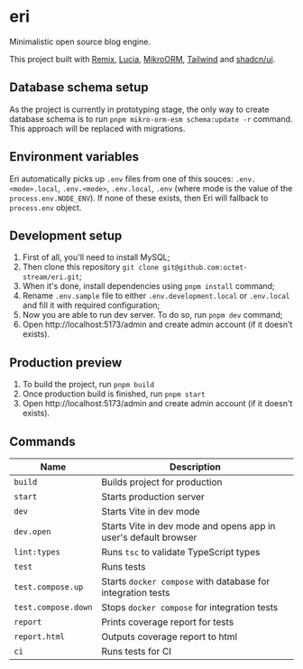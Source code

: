 # eri

Minimalistic open source blog engine.

This project built with [Remix](https://remix.run/), [Lucia](https://lucia-auth.com/), [MikroORM](https://mikro-orm.io/), [Tailwind](https://tailwindcss.com/docs) and [shadcn/ui](https://ui.shadcn.com/).

## Database schema setup

As the project is currently in prototyping stage, the only way to create database schema is to run `pnpm mikro-orm-esm schema:update -r` command.
This approach will be replaced with migrations.

## Environment variables

Eri automatically picks up `.env` files from one of this souces: `.env.<mode>.local`, `.env.<mode>`, `.env.local`, `.env` (where mode is the value of the `process.env.NODE_ENV`).
If none of these exists, then Eri will fallback to `process.env` object.

## Development setup

1. First of all, you'll need to install MySQL;
2. Then clone this repository `git clone git@github.com:octet-stream/eri.git`;
3. When it's done, install dependencies using `pnpm install` command;
4. Rename `.env.sample` file to either `.env.development.local` or `.env.local` and fill it with required configuration;
5. Now you are able to run dev server. To do so, run `pnpm dev` command;
6. Open http://localhost:5173/admin and create admin account (if it doesn't exists).

## Production preview

1. To build the project, run `pnpm build`
2. Once production build is finished, run `pnpm start`
3. Open http://localhost:5173/admin and create admin account (if it doesn't exists).

## Commands

| Name                | Description                                                     |
|---------------------|-----------------------------------------------------------------|
| `build`             | Builds project for production                                   |
| `start`             | Starts production server                                        |
| `dev`               | Starts Vite in dev mode                                         |
| `dev.open`          | Starts Vite in dev mode and opens app in user's default browser |
| `lint:types`        | Runs `tsc` to validate TypeScript types                         |
| `test`              | Runs tests                                                      |
| `test.compose.up`   | Starts `docker compose` with database for integration tests     |
| `test.compose.down` | Stops `docker compose` for integration tests                    |
| `report`            | Prints coverage report for tests                                |
| `report.html`       | Outputs coverage report to html                                 |
| `ci`                | Runs tests for CI                                               |
